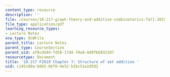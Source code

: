 ```yaml
---
content_type: resource
description: ''
file: /courses/18-217-graph-theory-and-additive-combinatorics-fall-2019/c145c88ab6b56bf04e52b1bc51a2d592_MIT18_217F19_ch7.pdf
file_type: application/pdf
learning_resource_types:
- Lecture Notes
ocw_type: OCWFile
parent_title: Lecture Notes
parent_type: CourseSection
parent_uid: af8cdd44-fd58-17d4-70a8-8d9fb69323d7
resourcetype: Document
title: '18.217 F2019 Chapter 7: Structure of set addition '
uid: c145c88a-b6b5-6bf0-4e52-b1bc51a2d592
---
```

